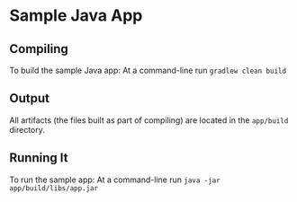 # Sample Java App

## Compiling
To build the sample Java app: At a command-line run `gradlew clean build`

## Output
All artifacts (the files built as part of compiling) are located in the `app/build` directory.

## Running It
To run the sample app: At a command-line run `java -jar app/build/libs/app.jar`

